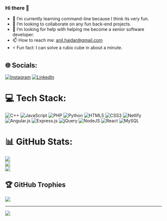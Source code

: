 ### Hi there 👋

- 🌱 I’m currently learning command-line because I think its very fun.
- 👯 I’m looking to collaborate on any fun back-end projects.
- 🤔 I’m looking for help with helping me become a senior software developer.
- 📫 How to reach me: anil.hajdar@gmail.com
- ⚡ Fun fact: I can solve a rubix cube in about a minute.
  
## 🌐 Socials:
[![Instagram](https://img.shields.io/badge/Instagram-%23E4405F.svg?logo=Instagram&logoColor=white)](https://instagram.com/itsan1l) [![LinkedIn](https://img.shields.io/badge/LinkedIn-%230077B5.svg?logo=linkedin&logoColor=white)](https://linkedin.com/in//anil-hajdar-99b44b201/) 

# 💻 Tech Stack:
![C++](https://img.shields.io/badge/c++-%2300599C.svg?style=for-the-badge&logo=c%2B%2B&logoColor=white) ![JavaScript](https://img.shields.io/badge/javascript-%23323330.svg?style=for-the-badge&logo=javascript&logoColor=%23F7DF1E) ![PHP](https://img.shields.io/badge/php-%23777BB4.svg?style=for-the-badge&logo=php&logoColor=white) ![Python](https://img.shields.io/badge/python-3670A0?style=for-the-badge&logo=python&logoColor=ffdd54) ![HTML5](https://img.shields.io/badge/html5-%23E34F26.svg?style=for-the-badge&logo=html5&logoColor=white) ![CSS3](https://img.shields.io/badge/css3-%231572B6.svg?style=for-the-badge&logo=css3&logoColor=white) ![Netlify](https://img.shields.io/badge/netlify-%23000000.svg?style=for-the-badge&logo=netlify&logoColor=#00C7B7) ![Angular.js](https://img.shields.io/badge/angular.js-%23E23237.svg?style=for-the-badge&logo=angularjs&logoColor=white) ![Express.js](https://img.shields.io/badge/express.js-%23404d59.svg?style=for-the-badge&logo=express&logoColor=%2361DAFB) ![jQuery](https://img.shields.io/badge/jquery-%230769AD.svg?style=for-the-badge&logo=jquery&logoColor=white) ![NodeJS](https://img.shields.io/badge/node.js-6DA55F?style=for-the-badge&logo=node.js&logoColor=white) ![React](https://img.shields.io/badge/react-%2320232a.svg?style=for-the-badge&logo=react&logoColor=%2361DAFB) ![MySQL](https://img.shields.io/badge/mysql-%2300000f.svg?style=for-the-badge&logo=mysql&logoColor=white)
# 📊 GitHub Stats:
![](https://github-readme-stats.vercel.app/api?username=itsAn1l&theme=dark&hide_border=false&include_all_commits=false&count_private=false)<br/>
![](https://github-readme-streak-stats.herokuapp.com/?user=itsAn1l&theme=dark&hide_border=false)<br/>
![](https://github-readme-stats.vercel.app/api/top-langs/?username=itsAn1l&theme=dark&hide_border=false&include_all_commits=false&count_private=false&layout=compact)

## 🏆 GitHub Trophies
![](https://github-profile-trophy.vercel.app/?username=itsAn1l&theme=onestar&no-frame=false&no-bg=false&margin-w=4)

---
[![](https://visitcount.itsvg.in/api?id=itsAn1l&icon=0&color=1)](https://visitcount.itsvg.in)
